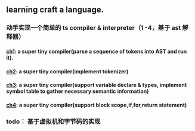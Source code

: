 ## learning craft a language.

### 动手实现一个简单的 ts compiler & interpreter（1 -4，基于 ast 解释器）

#### [ch1](https://github.com/loserzhu/craft_a_language/tree/main/ch1): a super tiny compiler(parse a sequence of tokens into AST and run it).

#### [ch2](https://github.com/loserzhu/craft_a_language/tree/main/ch2): a super tiny compiler(implement tokenizer)

#### [ch3](https://github.com/loserzhu/craft_a_language/tree/main/ch3): a super tiny compiler(support variable declare & types, implement symbol table to gather necessary semantic information)

#### [ch4](https://github.com/loserzhu/craft_a_language/tree/main/ch4): a super tiny compiler(support block scope,if,for,return statement)

### todo： 基于虚拟机和字节码的实现
